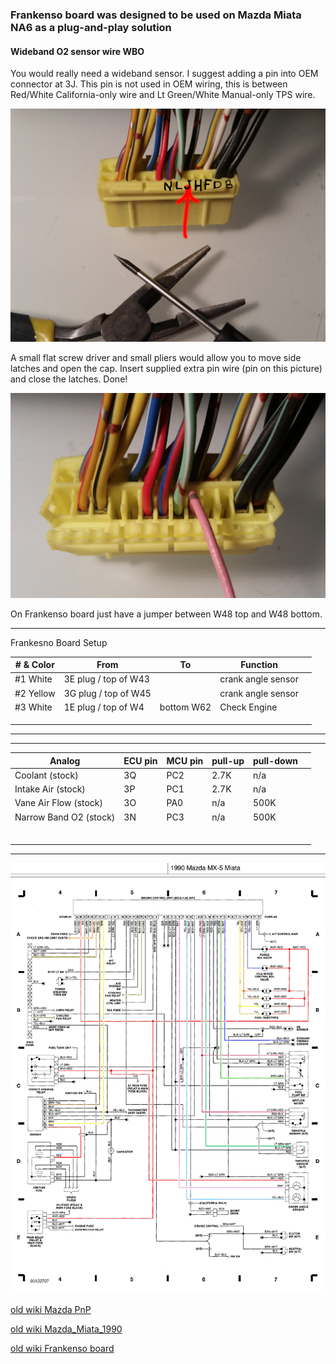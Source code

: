 
### Frankenso board was designed to be used on Mazda Miata NA6 as a plug-and-play solution


#### Wideband O2 sensor wire WBO

You would really need a wideband sensor. I suggest adding a pin into OEM connector at 3J. This pin is not used in OEM wiring,
this is between Red/White California-only wire and Lt Green/White Manual-only TPS wire.

![3J](j_pin_for_wbo.jpg)

A small flat screw driver and small pliers would allow you to move side latches and open the cap.
Insert supplied extra pin wire (pin on this picture) and close the latches. Done!

![extra wire](latches_open_J_wbo_added.jpg)
 
On Frankenso board just have a jumper between W48 top and W48 bottom.

-----------------------------------
Frankesno Board Setup

| # & Color | From | To | Function |   |
|------|------|----|-------|---|
| #1 White   | 3E plug / top of W43  |    |    crank angle sensor   |   |
| #2 Yellow  | 3G plug / top of W45  |    |    crank angle sensor   |   |
| #3 White   | 1E plug / top of W4   | bottom W62  |  Check Engine     |   | 
|      |      |    |       |   |
|      |      |    |       |   |
|      |      |    |       |   |

-----------------------------------

-----------------------------------

| Analog        | ECU pin |MCU pin |  pull-up | pull-down |   |  
|------|------|----|-------|---|---|
| Coolant (stock)       | 3Q | PC2 |  2.7K | n/a      |   |
| Intake Air (stock)    | 3P | PC1 |  2.7K | n/a      |   |
| Vane Air Flow (stock) | 3O | PA0 |  n/a  | 500K     |   |
| Narrow Band O2 (stock)| 3N | PC3 |  n/a  | 500K  |
|      |      |    |       |   |
|      |      |    |       |   |
|      |      |    |       |   |
|      |      |    |       |   |
|      |      |    |       |   |
|      |      |    |       |   |

-----------------------------------



![Engine Wiring](../../oem_docs/Mazda/1990_Miata/1990_miata_us.png)

[old wiki Mazda PnP](https://rusefi.com/wiki/index.php?title=Manual:Hardware:Mazda_PnP)

[old wiki Mazda_Miata_1990](https://rusefi.com/wiki/index.php?title=Vehicle:Mazda_Miata_1990)

[old wiki Frankenso board](https://rusefi.com/wiki/index.php?title=Manual:Hardware_Frankenso_board)
